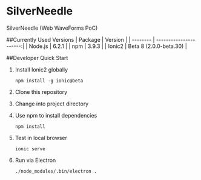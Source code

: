 # SilverNeedle
SilverNeedle (Web WaveForms PoC)

##Currently Used Versions
| Package  | Version                |
| -------- | ----------------------:|
| Node.js  | 6.2.1                  |
| npm      | 3.9.3                  |
| Ionic2   | Beta 8 (2.0.0-beta.30) |

##Developer Quick Start
1. Install Ionic2 globally

    ```
    npm install -g ionic@beta
    ```
2. Clone this repository
3. Change into project directory
4. Use npm to install dependencies

    ```
    npm install
    ```
5. Test in local browser 

    ```
    ionic serve
    ```
6. Run via Electron

    ```
    ./node_modules/.bin/electron .
    ```